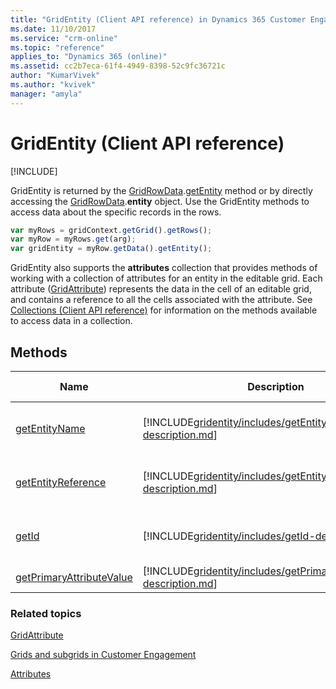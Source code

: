 ```yaml
---
title: "GridEntity (Client API reference) in Dynamics 365 Customer Engagement| MicrosoftDocs"
ms.date: 11/10/2017
ms.service: "crm-online"
ms.topic: "reference"
applies_to: "Dynamics 365 (online)"
ms.assetid: cc2b7eca-61f4-4949-8398-52c9fc36721c
author: "KumarVivek"
ms.author: "kvivek"
manager: "amyla"
---
```

# GridEntity (Client API reference)

[!INCLUDE[](../../../../includes/cc_applies_to_update_9_0_0.md)]

GridEntity is returned by the [GridRowData](gridrowdata.md).[getEntity](gridrowdata/getEntity.md) method or by directly accessing the [GridRowData](gridrowdata.md).**entity** object. Use the GridEntity methods to access data about the specific records in the rows.

```JavaScript
var myRows = gridContext.getGrid().getRows();
var myRow = myRows.get(arg);
var gridEntity = myRow.getData().getEntity();
```

GridEntity also supports the **attributes** collection that provides methods of working with a collection of attributes for an entity in the editable grid. Each attribute ([GridAttribute](gridattribute.md)) represents the data in the cell of an editable grid, and contains a reference to all the cells associated with the attribute. See [Collections (Client API reference)](../collections.md) for information on the methods available to access data in a collection.

## Methods

|                                Name                                |                                                             Description                                                              |        Available for         |
|--------------------------------------------------------------------|--------------------------------------------------------------------------------------------------------------------------------------|------------------------------|
|            [getEntityName](gridentity/getEntityName.md)            |            [!INCLUDE[gridentity/includes/getEntityName-description.md](gridentity/includes/getEntityName-description.md)]            | Read-only and editable grids |
|       [getEntityReference](gridentity/getEntityReference.md)       |       [!INCLUDE[gridentity/includes/getEntityReference-description.md](gridentity/includes/getEntityReference-description.md)]       | Read-only and editable grids |
|                    [getId](gridentity/getId.md)                    |                    [!INCLUDE[gridentity/includes/getId-description.md](gridentity/includes/getId-description.md)]                    | Read-only and editable grids |
| [getPrimaryAttributeValue](gridentity/getPrimaryAttributeValue.md) | [!INCLUDE[gridentity/includes/getPrimaryAttributeValue-description.md](gridentity/includes/getPrimaryAttributeValue-description.md)] |        Read-only grid        |

### Related topics

[GridAttribute](gridattribute.md)

[Grids and subgrids in Customer Engagement](../grids.md)

[Attributes](../attributes.md)



